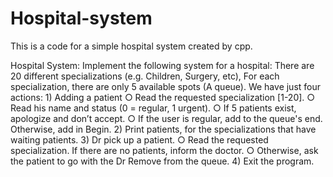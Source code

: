 # Hospital-system
This is a code for a simple hospital system created by cpp.

Hospital System:
Implement the following system for a hospital:
  There are 20 different specializations (e.g. Children, Surgery, etc), For each specialization, there are only 5 available spots (A queue).
  We have just four actions:
       1) Adding a patient
           ○ Read the requested specialization [1-20].
           ○ Read his name and status (0 = regular, 1 urgent).
           ○ If 5 patients exist, apologize and don’t accept.
           ○ If the user is regular, add to the queue's end. Otherwise, add in Begin.
       2) Print patients, for the specializations that have waiting patients.
       3) Dr pick up a patient.
         ○ Read the requested specialization. If there are no patients, inform the doctor.
         ○ Otherwise, ask the patient to go with the Dr Remove from the queue.
       4) Exit the program.

